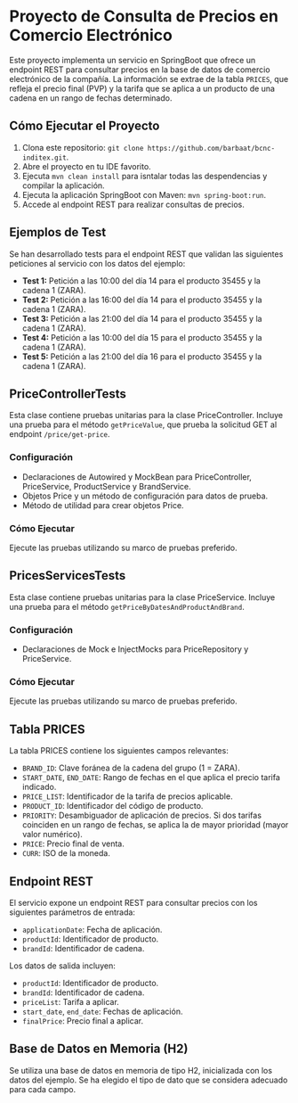 # Proyecto de Consulta de Precios en Comercio Electrónico

Este proyecto implementa un servicio en SpringBoot que ofrece un endpoint REST para consultar precios en la base de datos de comercio electrónico de la compañía. La información se extrae de la tabla `PRICES`, que refleja el precio final (PVP) y la tarifa que se aplica a un producto de una cadena en un rango de fechas determinado.

## Cómo Ejecutar el Proyecto

1. Clona este repositorio: `git clone https://github.com/barbaat/bcnc-inditex.git`.
2. Abre el proyecto en tu IDE favorito.
3. Ejecuta `mvn clean install` para isntalar todas las despendencias y compilar la aplicación.
3. Ejecuta la aplicación SpringBoot con Maven: `mvn spring-boot:run`.
4. Accede al endpoint REST para realizar consultas de precios.

## Ejemplos de Test

Se han desarrollado tests para el endpoint REST que validan las siguientes peticiones al servicio con los datos del ejemplo:

- **Test 1:** Petición a las 10:00 del día 14 para el producto 35455 y la cadena 1 (ZARA).
- **Test 2:** Petición a las 16:00 del día 14 para el producto 35455 y la cadena 1 (ZARA).
- **Test 3:** Petición a las 21:00 del día 14 para el producto 35455 y la cadena 1 (ZARA).
- **Test 4:** Petición a las 10:00 del día 15 para el producto 35455 y la cadena 1 (ZARA).
- **Test 5:** Petición a las 21:00 del día 16 para el producto 35455 y la cadena 1 (ZARA).

## PriceControllerTests

Esta clase contiene pruebas unitarias para la clase PriceController. Incluye una prueba para el método `getPriceValue`, que prueba la solicitud GET al endpoint `/price/get-price`.

### Configuración

- Declaraciones de Autowired y MockBean para PriceController, PriceService, ProductService y BrandService.
- Objetos Price y un método de configuración para datos de prueba.
- Método de utilidad para crear objetos Price.

### Cómo Ejecutar

Ejecute las pruebas utilizando su marco de pruebas preferido.

## PricesServicesTests

Esta clase contiene pruebas unitarias para la clase PriceService. Incluye una prueba para el método `getPriceByDatesAndProductAndBrand`.

### Configuración

- Declaraciones de Mock e InjectMocks para PriceRepository y PriceService.

### Cómo Ejecutar

Ejecute las pruebas utilizando su marco de pruebas preferido.

## Tabla PRICES

La tabla PRICES contiene los siguientes campos relevantes:

- `BRAND_ID`: Clave foránea de la cadena del grupo (1 = ZARA).
- `START_DATE`, `END_DATE`: Rango de fechas en el que aplica el precio tarifa indicado.
- `PRICE_LIST`: Identificador de la tarifa de precios aplicable.
- `PRODUCT_ID`: Identificador del código de producto.
- `PRIORITY`: Desambiguador de aplicación de precios. Si dos tarifas coinciden en un rango de fechas, se aplica la de mayor prioridad (mayor valor numérico).
- `PRICE`: Precio final de venta.
- `CURR`: ISO de la moneda.

## Endpoint REST

El servicio expone un endpoint REST para consultar precios con los siguientes parámetros de entrada:

- `applicationDate`: Fecha de aplicación.
- `productId`: Identificador de producto.
- `brandId`: Identificador de cadena.

Los datos de salida incluyen:

- `productId`: Identificador de producto.
- `brandId`: Identificador de cadena.
- `priceList`: Tarifa a aplicar.
- `start_date`, `end_date`: Fechas de aplicación.
- `finalPrice`: Precio final a aplicar.

## Base de Datos en Memoria (H2)

Se utiliza una base de datos en memoria de tipo H2, inicializada con los datos del ejemplo. Se ha elegido el tipo de dato que se considera adecuado para cada campo.



